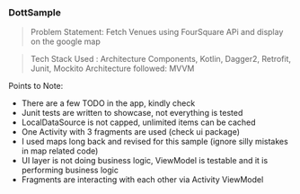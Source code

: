 ### DottSample

> Problem Statement: Fetch Venues using FourSquare APi and display on the google map

> Tech Stack Used : Architecture Components, Kotlin, Dagger2, Retrofit, Junit, Mockito
> Architecture followed: MVVM

Points to Note:

- There are a few TODO in the app, kindly check
- Junit tests are written to showcase, not everything is tested
- LocalDataSource is not capped, unlimited items can be cached
- One Activity with 3 fragments are used (check ui package)
- I used maps long back and revised for this sample (ignore silly mistakes in map related code)
- UI layer is not doing business logic, ViewModel is testable and it is performing business logic
- Fragments are interacting with each other via Activity ViewModel

